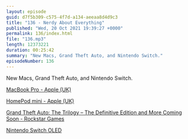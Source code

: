 ```yaml
---
layout: episode
guid: d7f5b309-c575-4f7d-a134-aeeaa8d4d9c3
title: "136 - Nerdy About Everything"
published: "Wed, 20 Oct 2021 19:39:27 +0000"
permalink: 136/index.html
file: "136.mp3"
length: 12373221
duration: 00:25:42
summary: "New Macs, Grand Theft Auto, and Nintendo Switch."
episodeNumber: 136
---
```


New Macs, Grand Theft Auto, and Nintendo Switch.

[MacBook Pro - Apple (UK)](https://www.apple.com/uk/macbook-pro/)

[HomePod mini - Apple (UK)](https://www.apple.com/uk/homepod-mini/)

[Grand Theft Auto: The Trilogy – The Definitive Edition and More Coming Soon - Rockstar Games](https://www.rockstargames.com/newswire/article/3933o7ko43o839/grand-theft-auto-the-trilogy-the-definitive-edition-and-more-coming-so)

[Nintendo Switch OLED](https://store.nintendo.co.uk/en_gb/consoles/nintendo-switch-consoles/nintendo-switch-oled-model/)
